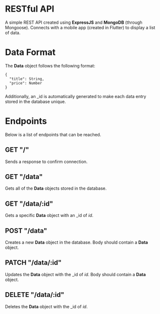# RESTful API
A simple REST API created using **ExpressJS** and **MongoDB** (through Mongoose). Connects with a mobile app (created in Flutter) to display a list of data. 

# Data Format
The **Data** object follows the following format:
```
{
  "title": String,
  "price": Number
}
```
Additionally, an _id is automatically generated to make each data entry stored in the database unique.

# Endpoints
Below is a list of endpoints that can be reached.
## GET "/"
Sends a response to confirm connection.
## GET "/data"
Gets all of the **Data** objects stored in the database.
## GET "/data/:id"
Gets a specific **Data** object with an _id of *id*.
## POST "/data"
Creates a new **Data** object in the database. Body should contain a **Data** object.
## PATCH "/data/:id"
Updates the **Data** object with the _id of *id*. Body should contain a **Data** object.
## DELETE "/data/:id"
Deletes the **Data** object with the _id of *id*.
